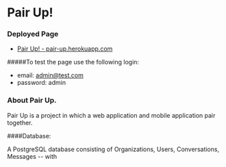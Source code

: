 # Pair Up!

### Deployed Page
- [Pair Up!  - pair-up.herokuapp.com](https://pair-up.herokuapp.com/)

#####To test the page use the following login:
* email: admin@test.com
* password: admin

### About Pair Up.

Pair Up is a project in which a web application and mobile application pair together.

####Database:

A PostgreSQL database consisting of Organizations, Users, Conversations, Messages -- with 